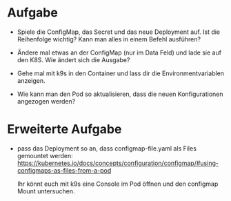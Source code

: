 # Aufgabe

* Spiele die ConfigMap, das Secret und das neue Deployment auf. Ist die Reihenfolge wichtig? Kann man alles in einem Befehl ausführen?

* Ändere mal etwas an der ConfigMap (nur im Data Feld) und lade sie auf den K8S. Wie ändert sich die Ausgabe?

* Gehe mal mit k9s in den Container und lass dir die Environmentvariablen anzeigen.

* Wie kann man den Pod so aktualisieren, dass die neuen Konfigurationen angezogen werden?

# Erweiterte Aufgabe

* pass das Deployment so an, dass configmap-file.yaml als Files gemountet werden:
    https://kubernetes.io/docs/concepts/configuration/configmap/#using-configmaps-as-files-from-a-pod

    Ihr könnt euch mit k9s eine Console im Pod öffnen und den configmap Mount untersuchen.